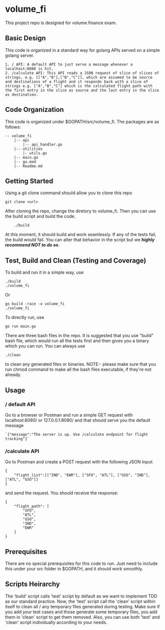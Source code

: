 # volume_fi

This project repo is designed for volume.finance exam.

## Basic Design

This code is organized in a standard way for golang APIs served on a simple golang server.

    1. / API: A default API to just serve a message whenever a  localhost:8080 is hit.
    2. /calculate API: This API reads a JSON request of slice of slices of strings, e.g. [["A","B"],["B","C"]], which are assumed to be source and destinations of a flight and it responds back with a slice of strings e.g. ["A","B","C"] which is the calculated flight path with the first entry in the slice as source and the last entry in the slice as destination.

## Code Organization

This code is organized under $GOPATH/src/volume_fi. The packages are as follows:

    -- volume_fi
        |-- api
            |-- api_handler.go
        |-- utilities
            |- utils.go
        |-- main.go
        |-- go.mod
        |-- Readme.md

## Getting Started

Using a git clone command should allow you to clone this repo

    git clone <url>

After cloning the repo, change the diretory to volume_fi. Then you can use the build script and build the code.

        ./build

At this moment, it should build and work seamlessly. If any of the tests fail, the build would fail. You can alter that behavior in the script but we ***highly recommend NOT to do so.***

## Test, Build and Clean (Testing and Coverage)

To build and run it in a simple way, use

    ./build
    ./volume_fi

Or

    go build -race -o volume_fi
    ./volume_fi

To directly run, use

    go run main.go

There are three bash files in the repo. It is suggested that you use "build" bash file, which would run all the tests first and then gives you a binary which you can run. You can always use 

    ./clean

to clean any generated files or binaries.
NOTE:- please make sure that you run chmod command to make all the bash files executable, if they're not already. 

## Usage

### / default API

Go to a browser or Postman and run a simple GET request with localhost:8080/ or 127.0.0.1:8080/ and that should serve you the default message

    `{"message":"The server is up. Use /calculate endpoint for flight tracking"}`

### /calculate API

Go to Postman and create a POST request with the following JSON input:

    {
        "flight_list":[["IND", "EWR"], ["SFO", "ATL"], ["GSO", "IND"], ["ATL", "GSO"]]
    }

and send the request. You should receive the response:

    {
        "flight_path": [
            "SFO",
            "ATL",
            "GSO",
            "IND",
            "EWR"
        ]
    }

## Prerequisites

There are no special prerequisites for this code to run. Just need to include this under your src folder in $GOPATH, and it should work smoothly.

## Scripts Heirarchy

The 'build' script calls 'test' script by default as we want to implement TDD as our standard practice. Now, the 'test' script call the 'clean' script within itself to clean all / any temporary files generated during testing. Make sure if you add your test cases and those generate some temporary files, you add them in 'clean' script to get them removed. Also, you can use both 'test' and 'clean' script individually according to your needs.
